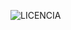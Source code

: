 
![LICENCIA](https://user-images.githubusercontent.com/94380525/142486231-27323e2f-a25f-4787-9906-8fb52b4bd2a1.png)
